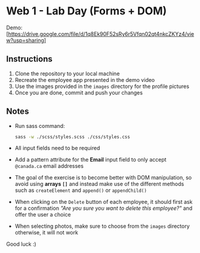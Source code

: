 # Web 1 - Lab Day (Forms + DOM)

Demo: [https://drive.google.com/file/d/1q8Ek90F52sRy6r5Vfqn02qt4nkcZKYz4/view?usp=sharing]

## Instructions

1. Clone the repository to your local machine
2. Recreate the employee app presented in the demo video
3. Use the images provided in the `images` directory for the profile pictures
4. Once you are done, commit and push your changes

## Notes

- Run sass command:

  ```bash
  sass -w ./scss/styles.scss ./css/styles.css
  ```

- All input fields need to be required
- Add a pattern attribute for the **Email** input field to only accept `@canada.ca` email addresses
- The goal of the exercise is to become better with DOM manipulation, so avoid using **arrays `[]`** and instead make use of the different methods such as `createElement` and `append()` or `appendChild()`
- When clicking on the `Delete` button of each employee, it should first ask for a confirmation *"Are you sure you want to delete this employee?"* and offer the user a choice
- When selecting photos, make sure to choose from the `images` directory otherwise, it will not work

Good luck :)
